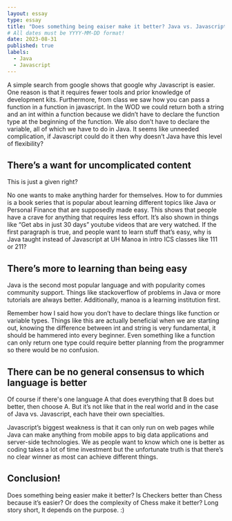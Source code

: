 ```yaml
---
layout: essay
type: essay
title: "Does something being eaiser make it better? Java vs. Javascript"
# All dates must be YYYY-MM-DD format!
date: 2023-08-31
published: true
labels:
  - Java
  - Javascript
---
```




A simple search from google shows that google why Javascript is easier. One reason is that it requires fewer tools and prior knowledge of development kits. Furthermore, from class we saw how you can pass a function in a function in javascript. In the WOD we could return both a string and an int within a function because we didn’t have to declare the function type at the beginning of the function. We also don’t have to declare the variable, all of which we have to do in Java. It seems like unneeded complication, if Javascript could do it then why doesn’t Java have this level of flexibility? 

## There’s a want for uncomplicated content

This is just a given right? 

No one wants to make anything harder for themselves. How to for dummies is a book series that is popular about learning different topics like Java or Personal Finance that are supposedly made easy. This shows that people have a crave for anything that requires less effort. It’s also shown in things like “Get abs in just 30 days” youtube videos that are very watched. If the first paragraph is true, and people want to learn stuff that’s easy, why is Java taught instead of Javascript at UH Manoa in intro ICS classes like 111 or 211? 

## There’s more to learning than being easy

Java is the second most popular language and with popularity comes community support. Things like stackoverflow of problems in Java or more tutorials are always better. Additionally, manoa is a learning institution first.

Remember how I said how you don’t have to declare things like function or variable types. Things like this are actually beneficial when we are starting out, knowing the difference between int and string is very fundamental, it should be hammered into every beginner. Even something like a function can only return one type could require better planning from the programmer so there would be no confusion. 

## There can be no general consensus to which language is better

Of course if there's one language A that does everything that B does but better, then choose A. But it’s not like that in the real world and in the case of Java vs. Javascript, each have their own specialties. 

Javascript’s biggest weakness is that it can only run on web pages while Java can make anything from mobile apps to big data applications and server-side technologies. We as people want to know which one is better as coding takes a lot of time investment but the unfortunate truth is that there’s no clear winner as most can achieve different things. 

## Conclusion!

Does something being easier make it better? Is Checkers better than Chess because it’s easier? Or does the complexity of Chess make it better?  Long story short, It depends on the purpose. :)
